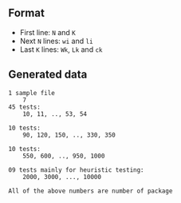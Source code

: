 ## Format
- First line: `N` and `K`
- Next `N` lines: `wi` and `li`
- Last `K` lines: `Wk`, `Lk` and `ck` 


## Generated data
```
1 sample file
    7
45 tests:
    10, 11, .., 53, 54

10 tests: 
    90, 120, 150, .., 330, 350

10 tests:
    550, 600, .., 950, 1000

09 tests mainly for heuristic testing:
    2000, 3000, ..., 10000

All of the above numbers are number of package
```